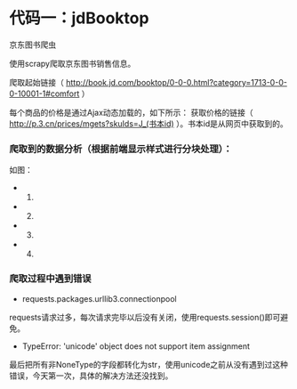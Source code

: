 # 代码一：jdBooktop
京东图书爬虫

使用scrapy爬取京东图书销售信息。

爬取起始链接（ http://book.jd.com/booktop/0-0-0.html?category=1713-0-0-0-10001-1#comfort ）

每个商品的价格是通过Ajax动态加载的，如下所示：
获取价格的链接（ http://p.3.cn/prices/mgets?skuIds=J_(书本id) ）。书本id是从网页中获取到的。

### 爬取到的数据分析（根据前端显示样式进行分块处理）：

如图：
  - 1.
  - 2.
  - 3.
  - 4.

### 爬取过程中遇到错误

  - requests.packages.urllib3.connectionpool

requests请求过多，每次请求完毕以后没有关闭，使用requests.session()即可避免。

  - TypeError: 'unicode' object does not support item assignment

最后把所有非NoneType的字段都转化为str，使用unicode之前从没有遇到过这种错误，今天第一次，具体的解决方法还没找到。
